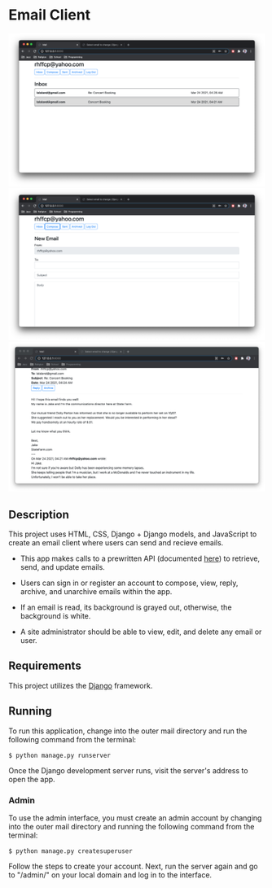 # Email Client

![Index Screenshot](screenshot_1.png)
![Index Screenshot](screenshot_2.png)
![Index Screenshot](screenshot_3.png)

## Description
This project uses HTML, CSS, Django + Django models, and JavaScript to create an email client where users can send and recieve emails.

- This app makes calls to a prewritten API (documented [here](https://cs50.harvard.edu/web/2020/projects/3/mail/)) to retrieve, send, and update emails.

- Users can sign in or register an account to compose, view, reply, archive, and unarchive emails within the app.

- If an email is read, its background is grayed out, otherwise, the background is white.

- A site administrator should be able to view, edit, and delete any email or user.

## Requirements
This project utilizes the [Django](https://www.djangoproject.com/download/) framework.

## Running
To run this application, change into the outer mail directory and run the following command from the terminal:

```
$ python manage.py runserver
```

Once the Django development server runs, visit the server's address to open the app.

### Admin
To use the admin interface, you must create an admin account by changing into the outer mail directory and running the following command from the terminal:

```
$ python manage.py createsuperuser
```

Follow the steps to create your account. Next, run the server again and go to "/admin/" on your local domain and log in to the interface.
